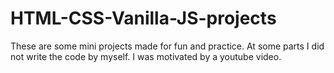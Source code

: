 # HTML-CSS-Vanilla-JS-projects

These are some mini projects made for fun and practice. 
At some parts I did not write the code by myself. I was motivated by a youtube video.
